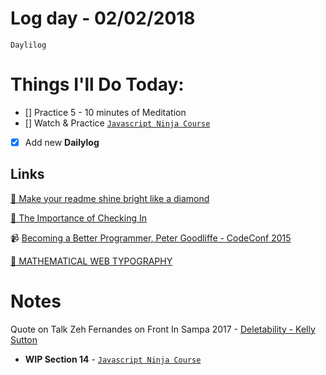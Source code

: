# Log day - 02/02/2018

`Daylilog`

# Things I'll Do Today:

- [] Practice 5 - 10 minutes of Meditation
- [] Watch & Practice [`Javascript Ninja Course`](https://github.com/wgoulart/course-javascript-ninja)
- [x] Add new **Dailylog**

## Links
[📰 Make your readme shine bright like a diamond](https://vadimdemedes.com/posts/make-your-readme-shine-bright-like-a-diamond)

[📰 The Importance of Checking In](https://the-pastry-box-project.net/una-kravets/2018-january-27)

📹 [Becoming a Better Programmer, Peter Goodliffe - CodeConf 2015](https://www.youtube.com/watch?v=85fXs6cQETQ)

[📰 MATHEMATICAL WEB TYPOGRAPHY](http://jxnblk.com/writing/posts/mathematical-web-typography/)

# Notes
Quote on Talk Zeh Fernandes on Front In Sampa 2017 - [Deletability - Kelly Sutton](https://kellysutton.com/2017/05/29/deletability.html)

- **WIP Section 14** - [`Javascript Ninja Course`](https://github.com/wgoulart/course-javascript-ninja)
